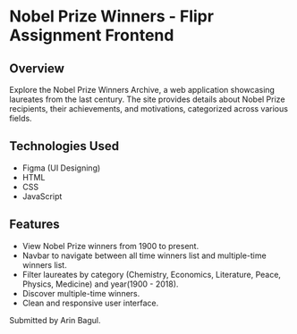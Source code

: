 # Nobel Prize Winners - Flipr Assignment Frontend

## Overview
Explore the Nobel Prize Winners Archive, a web application showcasing laureates from the last century. The site provides details about Nobel Prize recipients, their achievements, and motivations, categorized across various fields.

## Technologies Used
- Figma (UI Designing)
- HTML
- CSS
- JavaScript

## Features
- View Nobel Prize winners from 1900 to present.
- Navbar to navigate between all time winners list and multiple-time winners list.
- Filter laureates by category (Chemistry, Economics, Literature, Peace, Physics, Medicine) and year(1900 - 2018).
- Discover multiple-time winners.
- Clean and responsive user interface.

Submitted by Arin Bagul.
